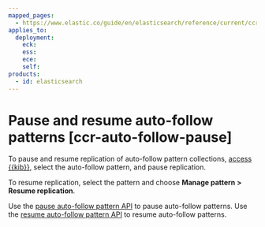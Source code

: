```yaml
---
mapped_pages:
  - https://www.elastic.co/guide/en/elasticsearch/reference/current/ccr-auto-follow-pause.html
applies_to:
  deployment:
    eck:
    ess:
    ece:
    self:
products:
  - id: elasticsearch
---
```


# Pause and resume auto-follow patterns [ccr-auto-follow-pause]

To pause and resume replication of auto-follow pattern collections, [access {{kib}}](manage-auto-follow-patterns.md#ccr-access-ccr-auto-follow), select the auto-follow pattern, and pause replication.

To resume replication, select the pattern and choose **Manage pattern > Resume replication**.

Use the [pause auto-follow pattern API](https://www.elastic.co/docs/api/doc/elasticsearch/operation/operation-ccr-pause-auto-follow-pattern) to pause auto-follow patterns. Use the [resume auto-follow pattern API](https://www.elastic.co/docs/api/doc/elasticsearch/operation/operation-ccr-resume-auto-follow-pattern) to resume auto-follow patterns.

